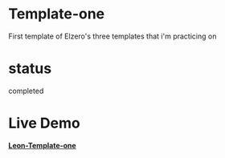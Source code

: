 # Template-one
First template of Elzero's three templates that i'm practicing on
# status 
completed
# Live Demo
<a href="https://adnanebouali.github.io/Template-one/" target="_blank"><b>Leon-Template-one</b></a>
